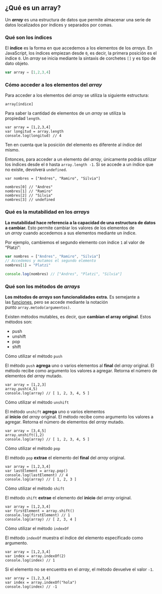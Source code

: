 ## ****¿Qué es un array?****

Un ***array*** es una estructura de datos que permite almacenar una serie de datos localizados por índices y separados por comas.

### **Qué son los índices**

El **índice** es la forma en que accedemos a los elementos de los *arrays*. En JavaScript, los índices empiezan desde `0`, es decir, la primera posición es el índice `0`. Un *array* se inicia mediante la sintaxis de corchetes `[]` y es tipo de dato objeto.

```jsx
var array = [1,2,3,4]

```

### **Cómo acceder a los elementos del *array***

Para acceder a los elementos del *array* se utiliza la siguiente estructura:

```
array[índice]

```

Para saber la cantidad de elementos de un *array* se utiliza la propiedad `length`.

```
var array = [1,2,3,4]
var longitud = array.length
console.log(longitud) // 4

```

Ten en cuenta que la posición del elemento es diferente al índice del mismo.

Entonces, para acceder a un elemento del *array*, únicamente podrás utilizar los índices desde el `0` hasta `array.length -1`. Si se accede a un índice que no existe, devolverá `undefined`.

```
var nombres = ["Andres", "Ramiro", "Silvia"]

nombres[0] // "Andres"
nombres[1] // "Ramiro"
nombres[2] // "Silvia"
nombres[3] // undefined

```

### Qué es la mutabilidad en los *arrays*

**La mutabilidad hace referencia a la capacidad de una estructura de datos a cambiar.** Esto permite cambiar los valores de los elementos de un *array* cuando accedemos a sus elementos mediante un índice.

Por ejemplo, cambiemos el segundo elemento con índice `1` al valor de “Platzi”:

```jsx
var nombres = ["Andres", "Ramiro", "Silvia"]
// Accedemos y mutamos el segundo elemento
nombres[1] = "Platzi"

console.log(nombres) // ["Andres", "Platzi", "Silvia"]

```

### **Qué son los métodos de *arrays***

**Los métodos de *arrays* son funcionalidades extra.** Es semejante a las [funciones](https://platzi.com/clases/1814-basico-javascript/26294-funciones/), pero se accede mediante la notación punto `array.metodo(argumentos)`.

Existen métodos mutables, es decir, que **cambian el array original**. Estos métodos son:

- push
- unshift
- pop
- shift

Cómo utilizar el método `push`

El método `push` **agrega** uno o varios elementos al **final** del *array* original. El método recibe como argumento los valores a agregar. Retorna el número de elementos del *array* mutado.

```
var array = [1,2,3]
array.push(4,5)
console.log(array) // [ 1, 2, 3, 4, 5 ]

```

Cómo utilizar el método `unshift`

El método `unshift` **agrega** uno o varios elementos al **inicio** del *array* original. El método recibe como argumento los valores a agregar. Retorna el número de elementos del *array* mutado.

```
var array = [3,4,5]
array.unshift(1,2)
console.log(array) // [ 1, 2, 3, 4, 5 ]

```

Cómo utilizar el método `pop`

El método `pop` **extrae** el elemento del **final** del *array* original.

```
var array = [1,2,3,4]
var lastElement = array.pop()
console.log(lastElement) // 4
console.log(array) // [ 1, 2, 3 ]

```

Cómo utilizar el método `shift`

El método `shift` **extrae** el elemento del **inicio** del *array* original.

```
var array = [1,2,3,4]
var firstElement = array.shift()
console.log(firstElement) // 1
console.log(array) // [ 2, 3, 4 ]

```

Cómo utilizar el método `indexOf`

El método `indexOf` muestra el índice del elemento especificado como argumento.

```
var array = [1,2,3,4]
var index = array.indexOf(2)
console.log(index) // 1

```

Si el elemento no se encuentra en el *array*, el método devuelve el valor `-1`.

```
var array = [1,2,3,4]
var index = array.indexOf("hola")
console.log(index) // -1
```